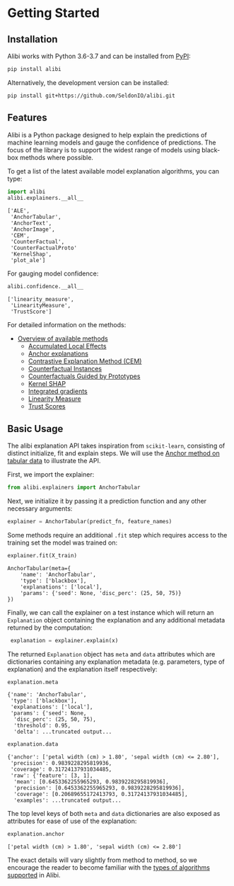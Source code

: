 # Getting Started

## Installation
Alibi works with Python 3.6-3.7 and can be installed from [PyPI](https://pypi.org/project/alibi):
```bash
pip install alibi
```
Alternatively, the development version can be installed:
```bash
pip install git+https://github.com/SeldonIO/alibi.git 
```

## Features
Alibi is a Python package designed to help explain the predictions of machine learning models and gauge
the confidence of predictions. The focus of the library is to support the widest range of models using
black-box methods where possible.

To get a list of the latest available model explanation algorithms, you can type:
```python
import alibi
alibi.explainers.__all__
```
```
['ALE',
 'AnchorTabular',
 'AnchorText',
 'AnchorImage',
 'CEM',
 'CounterFactual',
 'CounterFactualProto'
 'KernelShap',
 'plot_ale'] 
```

For gauging model confidence:
```python
alibi.confidence.__all__
```
```
['linearity_measure',
 'LinearityMeasure',
 'TrustScore']
```



For detailed information on the methods:
*  [Overview of available methods](../overview/algorithms.md)
    * [Accumulated Local Effects](../methods/ALE.ipynb)
    * [Anchor explanations](../methods/Anchors.ipynb)
    * [Contrastive Explanation Method (CEM)](../methods/CEM.ipynb)
    * [Counterfactual Instances](../methods/CF.ipynb)
    * [Counterfactuals Guided by Prototypes](../methods/CFProto.ipynb)
    * [Kernel SHAP](../methods/KernelSHAP.ipynb)
    * [Integrated gradients](../methods/IntegratedGradients.ipynb)
    * [Linearity Measure](../methods/LinearityMeasure.ipynb)
    * [Trust Scores](../methods/TrustScores.ipynb)

## Basic Usage
The alibi explanation API takes inspiration from `scikit-learn`, consisting of distinct initialize,
fit and explain steps. We will use the [Anchor method on tabular data](../methods/Anchors.ipynb#Tabular-Data)
to illustrate the API.

First, we import the explainer:
```python
from alibi.explainers import AnchorTabular
```
Next, we initialize it by passing it a prediction function and any other necessary arguments:
```python
explainer = AnchorTabular(predict_fn, feature_names)
```
Some methods require an additional `.fit` step which requires access to the training set the model
was trained on:
```python
explainer.fit(X_train)
```
```
AnchorTabular(meta={
    'name': 'AnchorTabular',
    'type': ['blackbox'],
    'explanations': ['local'],
    'params': {'seed': None, 'disc_perc': (25, 50, 75)}
})
```

Finally, we can call the explainer on a test instance which will return an `Explanation` object containing the
explanation and any additional metadata returned by the computation:
```python
 explanation = explainer.explain(x)
```

The returned `Explanation` object has `meta` and `data` attributes which are dictionaries containing any explanation
metadata (e.g. parameters, type of explanation) and the explanation itself respectively:

```python
explanation.meta
```
```
{'name': 'AnchorTabular',
 'type': ['blackbox'],
 'explanations': ['local'],
 'params': {'seed': None,
  'disc_perc': (25, 50, 75),
  'threshold': 0.95,
  'delta': ...truncated output...
```

```python
explanation.data
```
```
{'anchor': ['petal width (cm) > 1.80', 'sepal width (cm) <= 2.80'],
 'precision': 0.9839228295819936,
 'coverage': 0.31724137931034485,
 'raw': {'feature': [3, 1],
  'mean': [0.6453362255965293, 0.9839228295819936],
  'precision': [0.6453362255965293, 0.9839228295819936],
  'coverage': [0.20689655172413793, 0.31724137931034485],
  'examples': ...truncated output...
```

The top level keys of both `meta` and `data` dictionaries are also exposed as attributes for ease of use of the explanation:
```python
explanation.anchor
```
```
['petal width (cm) > 1.80', 'sepal width (cm) <= 2.80']
```

The exact details will vary slightly from method to method, so we encourage the reader to become
familiar with the [types of algorithms supported](../overview/algorithms.md) in Alibi.
